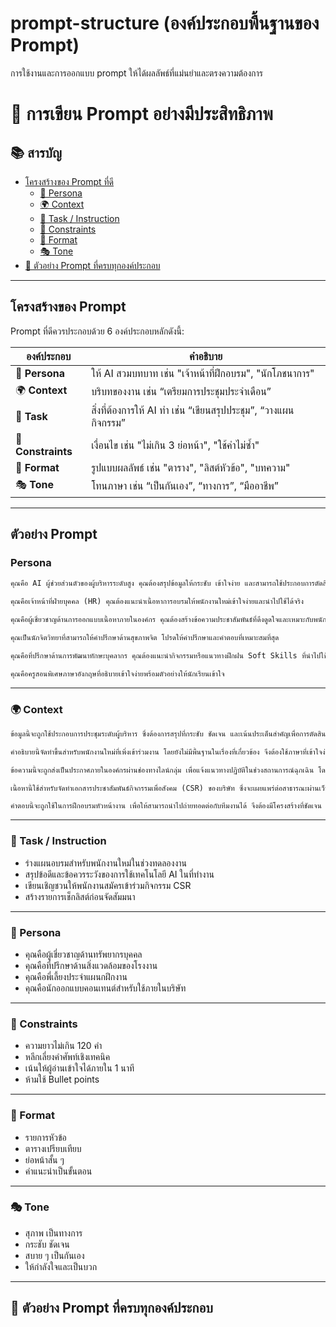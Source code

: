 # prompt-structure (องค์ประกอบพื้นฐานของ Prompt)
การใช้งานและการออกแบบ prompt ให้ได้ผลลัพธ์ที่แม่นยำและตรงความต้องการ 

# 🌟 การเขียน Prompt อย่างมีประสิทธิภาพ  

## 📚 สารบัญ
- [โครงสร้างของ Prompt ที่ดี](#โครงสร้างของ-prompt)
  - [👤 Persona](#-persona)
  - [🌍 Context](#-context)
  - [🎯 Task / Instruction](#-task--instruction)
  - [🧩 Constraints](#🧩-constraints)
  - [📄 Format](#📄-format)
  - [🎭 Tone](#🎭-tone)
- [🧠 ตัวอย่าง Prompt ที่ครบทุกองค์ประกอบ](#🧠-ตัวอย่าง-prompt-ที่ครบทุกองค์ประกอบ)

---

## โครงสร้างของ Prompt

Prompt ที่ดีควรประกอบด้วย 6 องค์ประกอบหลักดังนี้:

| องค์ประกอบ | คำอธิบาย |
|------------|----------|
| 👤 **Persona** | ให้ AI สวมบทบาท เช่น "เจ้าหน้าที่ฝึกอบรม", "นักโภชนาการ" |
| 🌍 **Context** | บริบทของงาน เช่น “เตรียมการประชุมประจำเดือน” |
| 🎯 **Task** | สิ่งที่ต้องการให้ AI ทำ เช่น “เขียนสรุปประชุม”, “วางแผนกิจกรรม” |
| 🧩 **Constraints** | เงื่อนไข เช่น "ไม่เกิน 3 ย่อหน้า", "ใช้คำไม่ซ้ำ" |
| 📄 **Format** | รูปแบบผลลัพธ์ เช่น "ตาราง", "ลิสต์หัวข้อ", "บทความ" |
| 🎭 **Tone** | โทนภาษา เช่น “เป็นกันเอง”, “ทางการ”, “มืออาชีพ” |

---

## ตัวอย่าง Prompt

### Persona
```markdown
คุณคือ AI ผู้ช่วยส่วนตัวของผู้บริหารระดับสูง คุณต้องสรุปข้อมูลให้กระชับ เข้าใจง่าย และสามารถใช้ประกอบการตัดสินใจได้ทันที
```

```markdown
คุณคือเจ้าหน้าที่ฝ่ายบุคคล (HR) คุณต้องแนะนำเนื้อหาการอบรมให้พนักงานใหม่เข้าใจง่ายและนำไปใช้ได้จริง
```

```markdown
คุณคือผู้เชี่ยวชาญด้านการออกแบบเนื้อหาภายในองค์กร คุณต้องสร้างข้อความประชาสัมพันธ์ที่ดึงดูดใจและเหมาะกับพนักงานทุกระดับ
```

```markdown
คุณเป็นนักจิตวิทยาที่สามารถให้คำปรึกษาด้านสุขภาพจิต โปรดให้คำปรึกษาและคำตอบที่เหมาะสมที่สุด
```

```markdown
คุณคือที่ปรึกษาด้านการพัฒนาทักษะบุคลากร คุณต้องแนะนำกิจกรรมหรือแนวทางฝึกฝน Soft Skills ที่นำไปใช้ในที่ทำงานได้จริง
```

```markdown
คุณคือครูสอนพิเศษภาษาอังกฤษที่อธิบายเข้าใจง่ายพร้อมตัวอย่างให้นักเรียนเข้าใจ
```
___

### 🌍 Context

```markdown
ข้อมูลนี้จะถูกใช้ประกอบการประชุมระดับผู้บริหาร ซึ่งต้องการสรุปที่กระชับ ชัดเจน และเน้นประเด็นสำคัญเพื่อการตัดสินใจภายในเวลาอันจำกัด
```

```markdown
คำอธิบายนี้จัดทำขึ้นสำหรับพนักงานใหม่ที่เพิ่งเข้าร่วมงาน โดยยังไม่มีพื้นฐานในเรื่องที่เกี่ยวข้อง จึงต้องใช้ภาษาที่เข้าใจง่ายและมีตัวอย่างประกอบ
```

```markdown
ข้อความนี้จะถูกส่งเป็นประกาศภายในองค์กรผ่านช่องทางไลน์กลุ่ม เพื่อแจ้งแนวทางปฏิบัติในช่วงสถานการณ์ฉุกเฉิน โดยต้องสื่อสารให้เข้าใจได้ในครั้งเดียว
```

```markdown
เนื้อหานี้ใช้สำหรับจัดทำเอกสารประชาสัมพันธ์กิจกรรมเพื่อสังคม (CSR) ของบริษัท ซึ่งจะเผยแพร่ต่อสาธารณะผ่านเว็บไซต์และช่องทางโซเชียลมีเดีย
```

```markdown
คำตอบนี้จะถูกใช้ในการฝึกอบรมหัวหน้างาน เพื่อให้สามารถนำไปถ่ายทอดต่อกับทีมงานได้ จึงต้องมีโครงสร้างที่ชัดเจน เข้าใจง่าย และมีตัวอย่างที่ใช้ได้จริงในบริบทการทำงาน
```


---

### 🎯 Task / Instruction
- ร่างแผนอบรมสำหรับพนักงานใหม่ในช่วงทดลองงาน
- สรุปข้อดีและข้อควรระวังของการใช้เทคโนโลยี AI ในที่ทำงาน
- เขียนเชิญชวนให้พนักงานสมัครเข้าร่วมกิจกรรม CSR
- สร้างรายการเช็กลิสต์ก่อนจัดสัมมนา

---



### 👤 Persona
- คุณคือผู้เชี่ยวชาญด้านทรัพยากรบุคคล
- คุณคือที่ปรึกษาด้านสิ่งแวดล้อมของโรงงาน
- คุณคือพี่เลี้ยงประจำแผนกฝึกงาน
- คุณคือนักออกแบบคอนเทนต์สำหรับใช้ภายในบริษัท

---

### 🧩 Constraints
- ความยาวไม่เกิน 120 คำ
- หลีกเลี่ยงคำศัพท์เชิงเทคนิค
- เน้นให้ผู้อ่านเข้าใจได้ภายใน 1 นาที
- ห้ามใช้ Bullet points

---

### 📄 Format
- รายการหัวข้อ
- ตารางเปรียบเทียบ
- ย่อหน้าสั้น ๆ
- คำแนะนำเป็นขั้นตอน

---

### 🎭 Tone
- สุภาพ เป็นทางการ
- กระชับ ชัดเจน
- สบาย ๆ เป็นกันเอง
- ให้กำลังใจและเป็นบวก

---

## 🧠 ตัวอย่าง Prompt ที่ครบทุกองค์ประกอบ

